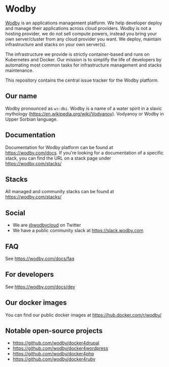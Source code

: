 # Wodby

[Wodby](https://wodby.com) is an applications management platform. We help developer deploy and manage their applications across cloud providers. Wodby is not a hosting provider, we do not sell compute powers, instead you bring your own server/cluster from any cloud provider you want. We deploy, maintain infrastructure and stacks on your own server(s). 

The infrastructure we provide is strictly container-based and runs on Kubernetes and Docker. Our mission is to simplify the life of developers by automating most common tasks for infrastructure management and stacks maintenance. 

This repository contains the central issue tracker for the Wodby platform.

## Our name

Wodby pronounced as `wɔːdbi`. Wodby is a name of a water spirit in a slavic mythology (https://en.wikipedia.org/wiki/Vodyanoy). Vodyanoy or Wodby in Upper Sorbian language.

## Documentation

Documentation for Wodby platform can be found at https://wodby.com/docs. If you're looking for a documentation of a specific stack, you can find the URL on a stack page under https://wodby.com/stacks/

## Stacks

All managed and community stacks can be found at https://wodby.com/stacks/

## Social

* We are [@wodbycloud](https://twitter.com/wodbycloud) on Twitter
* We have a public community slack at https://slack.wodby.com

## FAQ

See https://wodby.com/docs/faq

## For developers

See https://wodby.com/docs/dev

## Our docker images

You can find our public docker images at https://hub.docker.com/r/wodby/

## Notable open-source projects

* https://github.com/wodby/docker4drupal
* https://github.com/wodby/docker4wordpress
* https://github.com/wodby/docker4php
* https://github.com/wodby/docker4ruby

